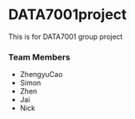 # DATA7001project
This is for DATA7001 group project


### Team Members
- ZhengyuCao
- Simon
- Zhen
- Jai
- Nick